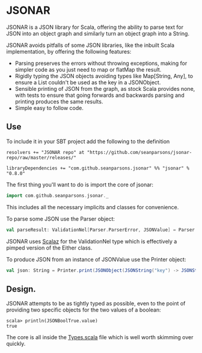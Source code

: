 # JSONAR

JSONAR is a JSON library for Scala, offering the ability to parse text for JSON into an object graph and similarly turn an object graph into a String.

JSONAR avoids pitfalls of some JSON libraries, like the inbuilt Scala implementation, by offering the following features:

* Parsing preserves the errors without throwing exceptions, making for simpler code as you just need to map or flatMap the result.
* Rigidly typing the JSON objects avoiding types like Map[String, Any], to ensure a List couldn't be used as the key in a JSONObject.
* Sensible printing of JSON from the graph, as stock Scala provides none, with tests to ensure that going forwards and backwards parsing and printing produces the same results.
* Simple easy to follow code.

## Use

To include it in your SBT project add the following to the definition

    resolvers += "JSONAR repo" at "https://github.com/seanparsons/jsonar-repo/raw/master/releases/"
    
    libraryDependencies += "com.github.seanparsons.jsonar" %% "jsonar" % "0.8.0"

The first thing you'll want to do is import the core of jsonar:

```scala
import com.github.seanparsons.jsonar._
```
This includes all the necessary implicits and classes for convenience.
    
To parse some JSON use the Parser object:

```scala
val parseResult: ValidationNel[Parser.ParserError, JSONValue] = Parser.parse("[10]")
```
JSONAR uses [Scalaz](http://code.google.com/p/scalaz/) for the ValidationNel type which is effectively a pimped version of the Either class.

To produce JSON from an instance of JSONValue use the Printer object:

```scala
val json: String = Printer.print(JSONObject(JSONString("key") -> JSONString("value")))
```
    
## Design.

JSONAR attempts to be as tightly typed as possible, even to the point of providing two specific objects for the two values of a boolean:

    scala> println(JSONBoolTrue.value)
    true

The core is all inside the [Types.scala](https://github.com/seanparsons/jsonar/blob/master/src/main/scala/com/github/seanparsons/jsonar/Types.scala) file which is well worth skimming over quickly.